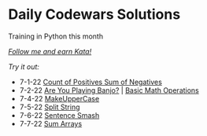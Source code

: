 # Daily Codewars Solutions
Training in Python this month

[_Follow me and earn Kata!_](https://www.codewars.com/users/nuiben)

_Try it out:_
- 7-1-22 [Count of Positives Sum of Negatives](https://www.codewars.com/kata/576bb71bbbcf0951d5000044/)
- 7-2-22 [Are You Playing Banjo?](https://www.codewars.com/kata/53af2b8861023f1d88000832) | [Basic Math Operations](https://www.codewars.com/kata/57356c55867b9b7a60000bd7)
- 7-4-22 [MakeUpperCase](https://www.codewars.com/kata/57a0556c7cb1f31ab3000ad7)
- 7-5-22 [Split String](https://www.codewars.com/kata/57e76bc428d6fbc2d500036d)
- 7-6-22 [Sentence Smash](https://www.codewars.com/kata/53dc23c68a0c93699800041d)
- 7-7-22 [Sum Arrays](https://www.codewars.com/kata/53dc54212259ed3d4f00071c)
